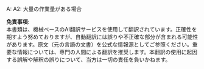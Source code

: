 A: A2: 大量の作業量がある場合

**免責事項**:  
本書類は、機械ベースのAI翻訳サービスを使用して翻訳されています。正確性を期すよう努めておりますが、自動翻訳には誤りや不正確な部分が含まれる可能性があります。原文（元の言語の文書）を公式な情報源としてご参照ください。重要な情報については、専門の人間による翻訳を推奨します。本翻訳の使用に起因する誤解や解釈の誤りについて、当方は一切の責任を負いかねます。